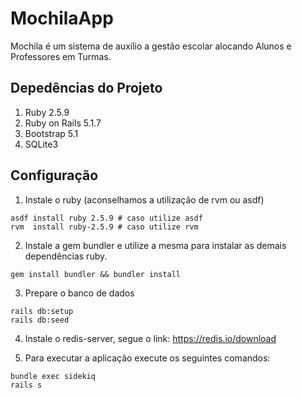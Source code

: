 # MochilaApp

Mochila é um sistema de auxílio a gestão escolar alocando Alunos e Professores
em Turmas.

## Depedências do Projeto

1. Ruby 2.5.9
2. Ruby on Rails 5.1.7
3. Bootstrap 5.1
4. SQLite3

## Configuração

1. Instale o ruby (aconselhamos a utilização de rvm ou asdf)

~~~shell
asdf install ruby 2.5.9 # caso utilize asdf
rvm  install ruby-2.5.9 # caso utilize rvm	 
~~~

2. Instale a gem bundler e utilize a mesma para instalar as demais dependências
ruby.

~~~shell
gem install bundler && bundler install
~~~

3. Prepare o banco de dados

~~~shell
rails db:setup
rails db:seed
~~~

4. Instale o redis-server, segue o link: https://redis.io/download

5. Para executar a aplicação execute os seguintes comandos:
~~~shell
bundle exec sidekiq
rails s
~~~
